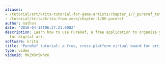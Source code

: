 ```yaml
---
aliases:
- /tutorial/art/krita-tutorial-for-game-artists/chapter_1/7_pureref_tutorial_a_free_crossplatform_virtual_board_for_artists!
- /tutorial/krita/krita-from-zero/chapter-1/06-pureref
author: nathan
date: "2016-04-14T06:27:21.000Z"
description: Learn how to use PureRef, a free application to organize your references
  for digital art.
software: krita
title: 'PureRef tutorial: a free, cross-platform virtual board for artists!'
type: video
videoid: MkZW0r5NhxU
---
```

